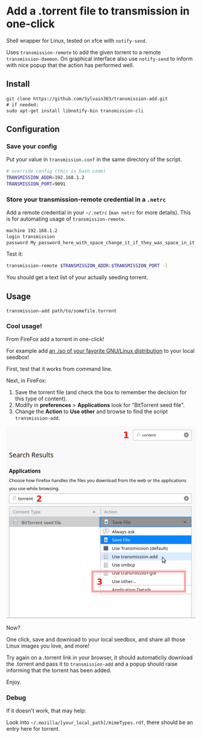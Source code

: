 # Add a .torrent file to transmission in one-click

Shell wrapper for Linux, tested on xfce with `notify-send`.

Uses `transmission-remote` to add the given torrent to a remote `transmission-daemon`.
On graphical interface also use `notify-send` to inform with nice popup that the action
has performed well.

## Install

```
git clone https://github.com/Sylvain303/transmission-add.git
# if needed:
sudo apt-get install libnotify-bin transmission-cli
```

## Configuration

### Save your config

Put your value in `transmission.conf` in the same directory of the script.

```bash
# override config (this is bash code)
TRANSMISSION_ADDR=192.168.1.2
TRANSMISSION_PORT=9091
```

### Store your transmission-remote credential in a `.netrc`

Add a remote credential in your `~/.netrc` (`man netrc` for more details).
This is for automating usage of `transmission-remote`.

```netrc
machine 192.168.1.2
login transmission
password My_password_here_with_space_change_it_if_they_was_space_in_it
```

Test it:

```bash
transmission-remote $TRANSMISSION_ADDR:$TRANSMISSION_PORT -l
```

You should get a text list of your actually seeding torrent.

## Usage

```
transmission-add path/to/somefile.torrent
```

### Cool usage!

From FireFox add a torrent in one-click!

For example add [an .iso of your favorite GNU/Linux distribution](https://cdimage.debian.org/debian-cd/current/amd64/bt-cd/debian-10.3.0-amd64-xfce-CD-1.iso.torrent) to your local seedbox!

First, test that it works from command line.

Next, in FireFox:

1. Save the torrent file (and check the box to remember the decision for this type of content).
2. Modify in **preferences** > **Applications** look for "BitTorrent seed file".
3. Change the **Action** to **Use other** and browse to find the script `transmission-add`.

![Screenshot_FireFox_preferences.png](Screenshot_FireFox_preferences.png)

Now?

One click, save and download to your local seedbox, and share all those Linux images you love, and more!

Try again on a .torrent link in your browser, it should automaticliy download the .torrent and pass it to
`transmission-add` and a popup should raise informing that the torrent has been added.

Enjoy.

### Debug

If it doesn't work, that may help:

Look into `~/.mozilla/[your_local_path]/mimeTypes.rdf`, there should be an entry here for torrent.


